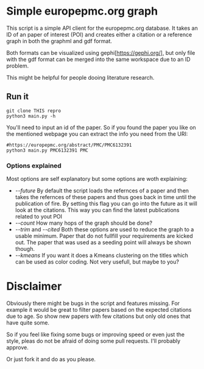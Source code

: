 # Simple europepmc.org graph 

This script is a simple API client for the europepmc.org database.
It takes an ID of an paper of interest (POI) and creates either a citation or a reference graph in both the graphml and gdf format.

Both formats can be visualized using gephi[https://gephi.org/], but only file with the gdf format can be merged into the same workspace due to an ID problem.

This might be helpful for people dooing literature research.


## Run it

```
git clone THIS repro
python3 main.py -h
```

You'll need to input an id of the paper. So if you found the paper you like on the 
mentioned webpage you can extract the info you need from the URI:

```
#https://europepmc.org/abstract/PMC/PMC6132391
python3 main.py PMC6132391 PMC
```



### Options explained
Most options are self explanatory but some options are woth explaining:

- *--future* By default the script loads the refernces of a paper and then takes the refernces of these papers and thus goes back in time until the publication of fire. 
By setting this flag you can go into the future as it will look at the citations. This way you can find the latest publications related to yout POI
- *--count* How many hops of the graph should be done?
- *--trim* and *--cited* Both these options are used to reduce the graph to a usable minimum.
Paper that do not fullfill your requirements are kicked out. The paper that was used as a seeding 
point will always be shown though.
- *--kmeans* If you want it does a Kmeans clustering on the titles which can be used as color coding. Not very usefull, but maybe to you?

# Disclaimer

Obviously there might be bugs in the script and features missing. For example it would be great to filter 
papers based on the expected citations due to age. So show new papers with few citations but only old ones
that have quite some. 

So if you feel like fixing some bugs or improving speed or even just the style, pleas 
do not be afraid of doing some pull requests. I'll probably approve. 

Or just fork it and do as you please.


